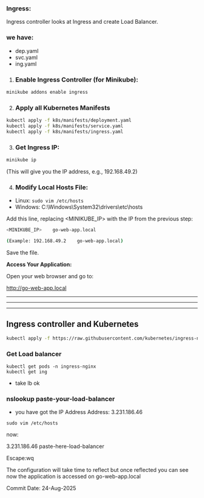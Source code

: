 
### Ingress:
Ingress controller looks at Ingress and create Load Balancer.

### we have:
- dep.yaml
- svc.yaml
- ing.yaml




1. ### Enable Ingress Controller (for Minikube):

```bash
minikube addons enable ingress
```

2. ### Apply all Kubernetes Manifests
```bash
kubectl apply -f k8s/manifests/deployment.yaml
kubectl apply -f k8s/manifests/service.yaml
kubectl apply -f k8s/manifests/ingress.yaml
```


3. ### Get Ingress IP:
```bash
minikube ip
```

(This will give you the IP address, e.g., 192.168.49.2)



4. ### Modify Local Hosts File:

- Linux: `sudo vim /etc/hosts` 
- Windows: C:\Windows\System32\drivers\etc\hosts

Add this line, replacing <MINIKUBE_IP> with the IP from the previous step:
```bash
<MINIKUBE_IP>    go-web-app.local

(Example: 192.168.49.2    go-web-app.local)
```

Save the file.


**Access Your Application:**

Open your web browser and go to:

http://go-web-app.local



---
---
---
## Ingress controller and Kubernetes


```bash
kubectl apply -f https://raw.githubusercontent.com/kubernetes/ingress-nginx/controller-v1.11.1/deploy/static/provider/aws/deploy.yaml
```

### Get Load balancer

```
kubectl get pods -n ingress-nginx 
kubectl get ing 
```
- take lb ok


### nslookup paste-your-load-balancer

- you have got the IP Address 
Address: 3.231.186.46 

`sudo vim /etc/hosts` 

now:

3.231.186.46 paste-here-load-balancer


Escape:wq

The configuration will take time to reflect but once reflected you can see now the application is accessed on go-web-app.local 
































Commit Date: 24-Aug-2025
